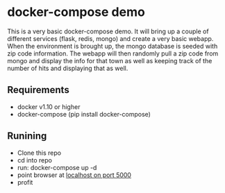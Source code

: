 # docker-compose demo

This is a very basic docker-compose demo.  It will bring up a couple of different services (flask, redis, mongo) and create a very basic webapp.  When the environment is brought up, the mongo database is seeded with zip code information.  The webapp will then randomly pull a zip code from mongo and display the info for that town as well as keeping track of the number of hits and displaying that as well.

## Requirements

- docker v1.10 or higher
- docker-compose (pip install docker-compose)

## Runining

* Clone this repo
* cd into repo
* run: docker-compose up -d
* point browser at [localhost on port 5000](http://localhost:5000)
* profit
